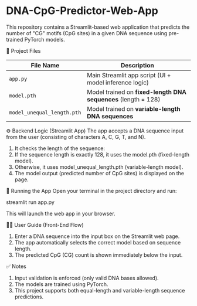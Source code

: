 # DNA-CpG-Predictor-Web-App

This repository contains a Streamlit-based web application that predicts the number of "CG" motifs (CpG sites) in a given DNA sequence using pre-trained PyTorch models.

📁 Project Files

| File Name                  | Description                                                    |
| -------------------------- | -------------------------------------------------------------- |
| `app.py`                   | Main Streamlit app script (UI + model inference logic)         |
| `model.pth`                | Model trained on **fixed-length DNA sequences** (length = 128) |
| `model_unequal_length.pth` | Model trained on **variable-length DNA sequences**             |



⚙️ Backend Logic (Streamlit App)
The app accepts a DNA sequence input from the user (consisting of characters A, C, G, T, and N).

1) It checks the length of the sequence:
2) If the sequence length is exactly 128, it uses the model.pth (fixed-length model).
3) Otherwise, it uses model_unequal_length.pth (variable-length model).
4) The model output (predicted number of CpG sites) is displayed on the page.


🚀 Running the App
Open your terminal in the project directory and run:

streamlit run app.py

This will launch the web app in your browser.


👩‍🔬 User Guide (Front-End Flow)
1) Enter a DNA sequence into the input box on the Streamlit web page.
2) The app automatically selects the correct model based on sequence length.
3) The predicted CpG (CG) count is shown immediately below the input.


✅ Notes
1) Input validation is enforced (only valid DNA bases allowed).
2) The models are trained using PyTorch.
3) This project supports both equal-length and variable-length sequence predictions.
